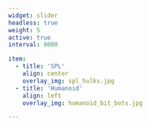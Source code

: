 ```yaml
---
widget: slider
headless: true
weight: 5 
active: true
interval: 8000

item:
  - title: 'SPL'
    align: center
    overlay_img: spl_hulks.jpg
  - title: 'Humanoid'
    align: left
    overlay_img: humanoid_bit_bots.jpg

---
```

